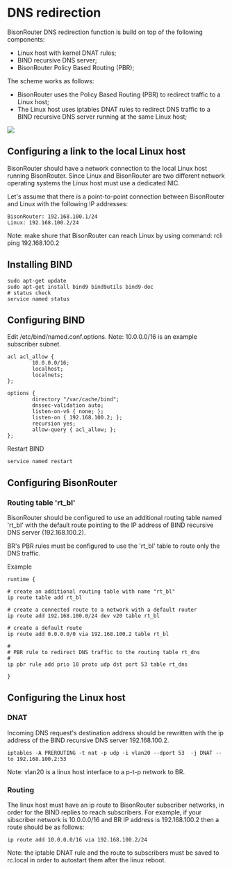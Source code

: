 # DNS redirection

BisonRouter DNS redirection function is build on top of the following components:

 * Linux host with kernel DNAT rules;
 * BIND recursive DNS server;
 * BisonRouter Policy Based Routing (PBR);

The scheme works as follows:

- BisonRouter uses the Policy Based Routing (PBR) to redirect traffic
to a Linux host;
- The Linux host uses iptables DNAT rules to redirect DNS traffic to
a BIND recursive DNS server running at the same Linux host;

<img src="https://files.therouter.net/images/br_rdns_redirection.png">

## Configuring a link to the local Linux host

BisonRouter should have a network connection to the local Linux host
running BisonRouter. Since Linux and BisonRouter are two different
network operating systems the Linux host must use a dedicated NIC.

Let's assume that there is a point-to-point connection
between BisonRouter and Linux with the following IP addresses:

    BisonRouter: 192.168.100.1/24
    Linux: 192.168.100.2/24

Note: make shure that BisonRouter can reach Linux by using command:
  rcli ping 192.168.100.2

## Installing BIND

    sudo apt-get update
    sudo apt-get install bind9 bind9utils bind9-doc
    # status check
    service named status

## Configuring BIND

Edit /etc/bind/named.conf.options.
Note: 10.0.0.0/16 is an example subscriber subnet.

    acl acl_allow {
            10.0.0.0/16;
            localhost;
            localnets;
    };

    options {
            directory "/var/cache/bind";
            dnssec-validation auto;
            listen-on-v6 { none; };
            listen-on { 192.168.100.2; };
            recursion yes;
            allow-query { acl_allow; };
    };

Restart BIND

    service named restart

## Configuring BisonRouter

### Routing table 'rt_bl'

BisonRouter should be configured to use an additional routing table
named 'rt_bl' with the default route pointing to the IP address of
BIND recursive DNS server (192.168.100.2).

BR's PBR rules must be configured to use the 'rt_bl' table to
route only the DNS traffic.

Example

    runtime {
        
    # create an additional routing table with name "rt_bl"
    ip route table add rt_bl

    # create a connected route to a network with a default router
    ip route add 192.168.100.0/24 dev v20 table rt_bl

    # create a default route
    ip route add 0.0.0.0/0 via 192.168.100.2 table rt_bl

    #
    # PBR rule to redirect DNS traffic to the routing table rt_dns
    #
    ip pbr rule add prio 10 proto udp dst port 53 table rt_dns
    
    }

## Configuring the Linux host

### DNAT

Incoming DNS request's destination address should be rewritten
with the ip address of the BIND recursive DNS server 192.168.100.2.

    iptables -A PREROUTING -t nat -p udp -i vlan20 --dport 53  -j DNAT --to 192.168.100.2:53

Note: vlan20 is a linux host interface to a p-t-p network to BR.

### Routing

The linux host must have an ip route to BisonRouter subscriber networks,
in order for the BIND replies to reach subscribers.
For example, if your sibscriber network is 10.0.0.0/16 and BR IP address
is 192.168.100.2 then a route should be as follows:

    ip route add 10.0.0.0/16 via 192.168.100.2/24

Note:
  the iptable DNAT rule and the route to subscribers must
  be saved to rc.local in order to autostart them after the linux reboot.
